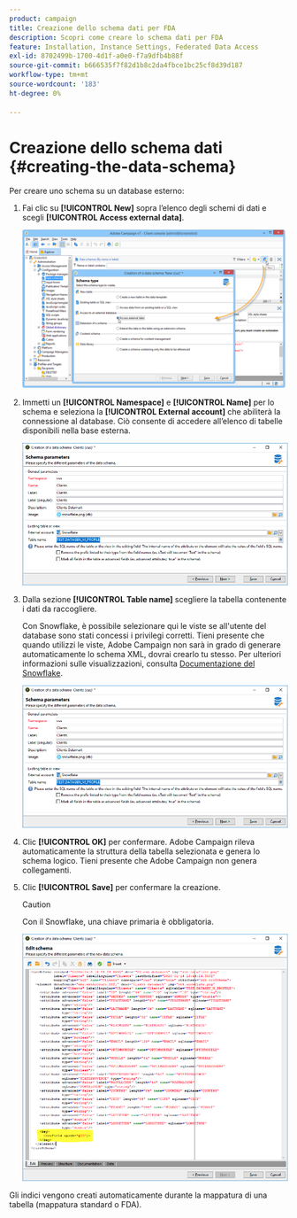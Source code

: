 ```yaml
---
product: campaign
title: Creazione dello schema dati per FDA
description: Scopri come creare lo schema dati per FDA
feature: Installation, Instance Settings, Federated Data Access
exl-id: 8702499b-1700-4d1f-a0e0-f7a9dfb4b88f
source-git-commit: b666535f7f82d1b8c2da4fbce1bc25cf8d39d187
workflow-type: tm+mt
source-wordcount: '183'
ht-degree: 0%

---
```


# Creazione dello schema dati {#creating-the-data-schema}



Per creare uno schema su un database esterno:

1. Fai clic su **[!UICONTROL New]** sopra l’elenco degli schemi di dati e scegli **[!UICONTROL Access external data]**.

   ![](assets/wf_new_schema_fda.png)

1. Immetti un **[!UICONTROL Namespace]** e  **[!UICONTROL Name]** per lo schema e seleziona la **[!UICONTROL External account]** che abiliterà la connessione al database. Ciò consente di accedere all’elenco di tabelle disponibili nella base esterna.

   ![](assets/wf_new_schema_select_table_fda.png)

1. Dalla sezione **[!UICONTROL Table name]** scegliere la tabella contenente i dati da raccogliere.

   Con Snowflake, è possibile selezionare qui le viste se all&#39;utente del database sono stati concessi i privilegi corretti. Tieni presente che quando utilizzi le viste, Adobe Campaign non sarà in grado di generare automaticamente lo schema XML, dovrai crearlo tu stesso. Per ulteriori informazioni sulle visualizzazioni, consulta [Documentazione del Snowflake](https://docs.snowflake.com/en/user-guide/views-introduction.html).

   ![](assets/wf_new_schema_select_table_fda.png)

1. Clic **[!UICONTROL OK]** per confermare. Adobe Campaign rileva automaticamente la struttura della tabella selezionata e genera lo schema logico. Tieni presente che Adobe Campaign non genera collegamenti.

1. Clic **[!UICONTROL Save]** per confermare la creazione.

   >[!CAUTION]
   >
   >Con il Snowflake, una chiave primaria è obbligatoria.

   ![](assets/wf_new_schema_generate_fda.png)

Gli indici vengono creati automaticamente durante la mappatura di una tabella (mappatura standard o FDA).
